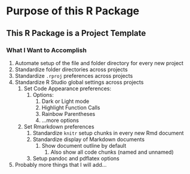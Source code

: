 # Purpose of this R Package

## This R Package is a Project Template

### What I Want to Accomplish

1.  Automate setup of the file and folder directory for every new project
2.  Standardize folder directories across projects
3.  Standardize `.rproj` preferences across projects
4.  Standardize R Studio global settings across projects
    1.  Set Code Appearance preferences:
        1.  Options:
            1.  Dark or Light mode
            2.  Highlight Function Calls
            3.  Rainbow Parentheses
            4.  ...more options
    2.  Set Rmarkdown preferences
        1.  Standardize `knitr` setup chunks in every new Rmd document
        2.  Standardize display of Markdown documents
            1.  Show document outline by default
                1.  Also show all code chunks (named and unnamed)
        3. Setup pandoc and pdflatex options
5. Probably more things that I will add...

